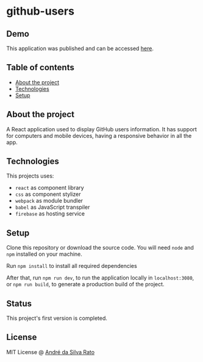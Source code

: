 # github-users

## Demo

This application was published and can be accessed [here](https://asrato-github-users.web.app/).

## Table of contents

  - [About the project](#about-the-project)
  - [Technologies](#technologies)
  - [Setup](#setup)

## About the project

A React application used to display GitHub users information. It has support for computers and mobile devices, having a responsive behavior in all the app.

## Technologies
This projects uses:
* `react` as component library
* `css` as component stylizer
* `webpack` as module bundler
* `babel` as JavaScript transpiler
* `firebase` as hosting service

## Setup

Clone this repository or download the source code. You will need `node` and `npm` installed on your machine.

Run `npm install` to install all required dependencies

After that, run `npm run dev`, to run the application locally in `localhost:3080`, or `npm run build`, to generate a production build of the project.

## Status

This project's first version is completed.

## License
MIT License @ [André da Silva Rato](https://github.com/asrato)